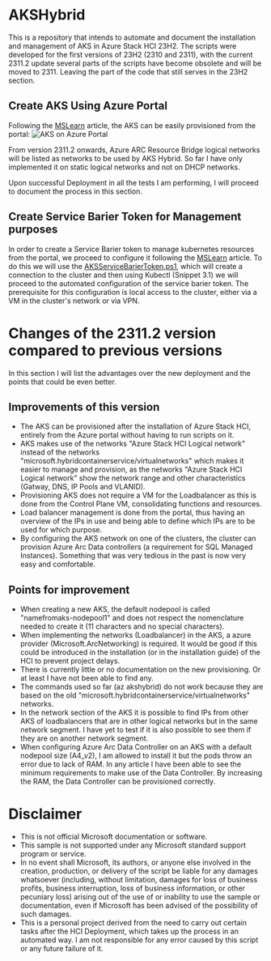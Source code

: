 # AKSHybrid
This is a repository that intends to automate and document the installation and management of AKS in Azure Stack HCI 23H2.
The scripts were developed for the first versions of 23H2 (2310 and 2311), with the current 2311.2 update several parts of the scripts have become obsolete and will be moved to 2311. 
Leaving the part of the code that still serves in the 23H2 section.


## Create AKS Using Azure Portal
Following the [MSLearn](https://learn.microsoft.com/en-us/azure/aks/hybrid/aks-create-clusters-portal) article, the AKS can be easily provisioned from the portal: 
![AKS on Azure Portal](https://learn.microsoft.com/en-us/azure/aks/hybrid/media/aks-create-clusters-portal/cluster-portal.png) 

From version 2311.2 onwards, Azure ARC Resource Bridge logical networks will be listed as networks to be used by AKS Hybrid.
So far I have only implemented it on static logical networks and not on DHCP networks.

Upon successful Deployment in all the tests I am performing, I will proceed to document the process in this section. 

## Create Service Barier Token for Management purposes 
In order to create a Service Barier token to manage kubernetes resources from the portal, we proceed to configure it following the [MSLearn](https://learn.microsoft.com/en-us/azure/azure-arc/kubernetes/cluster-connect?tabs=azure-cli%2Cagent-version#service-account-token-authentication-option) article.
To do this we will use the [AKSServiceBarierToken.ps1](Script/23H2/AKSServiceBarierToken.ps1), which will create a connection to the cluster and then using Kubectl (Snippet 3.1) we will proceed to the automated configuration of the service barier token.
The prerequisite for this configuration is local access to the cluster, either via a VM in the cluster's network or via VPN.

# Changes of the 2311.2 version compared to previous versions
In this section I will list the advantages over the new deployment and the points that could be even better.
## Improvements of this version
- The AKS can be provisioned after the installation of Azure Stack HCI, entirely from the Azure portal without having to run scripts on it. 
- AKS makes use of the networks "Azure Stack HCI Logical network" instead of the networks "microsoft.hybridcontainerservice/virtualnetworks" which makes it easier to manage and provision, as the networks "Azure Stack HCI Logical network" show the network range and other characteristics (Gatway, DNS, IP Pools and VLANID).
- Provisioning AKS does not require a VM for the Loadbalancer as this is done from the Control Plane VM, consolidating functions and resources. 
- Load balancer management is done from the portal, thus having an overview of the IPs in use and being able to define which IPs are to be used for which purpose.
- By configuring the AKS network on one of the clusters, the cluster can provision Azure Arc Data controllers (a requirement for SQL Managed Instances). Something that was very tedious in the past is now very easy and comfortable. 
## Points for improvement 
- When creating a new AKS, the default nodepool is called "namefromaks-nodepool1" and does not respect the nomenclature needed to create it (11 characters and no special characters).
- When implementing the networks (Loadbalancer) in the AKS, a azure provider (Microsoft.ArcNetworking) is required. It would be good if this could be introduced in the installation (or in the installation guide) of the HCI to prevent project delays.
- There is currently little or no documentation on the new provisioning. Or at least I have not been able to find any. 
- The commands used so far (az akshybrid) do not work because they are based on the old "microsoft.hybridcontainerservice/virtualnetworks" networks.
- In the network section of the AKS it is possible to find IPs from other AKS of loadbalancers that are in other logical networks but in the same network segment. I have yet to test if it is also possible to see them if they are on another network segment.
- When configuring Azure Arc Data Controller on an AKS with a default nodepool size (A4_v2), I am allowed to install it but the pods throw an error due to lack of RAM. In any article I have been able to see the minimum requirements to make use of the Data Controller. By increasing the RAM, the Data Controller can be provisioned correctly. 
# Disclaimer 
- This is not official Microsoft documentation or software.
- This sample is not supported under any Microsoft standard support program or service.
- In no event shall Microsoft, its authors, or anyone else involved in the creation, production, or delivery of the script be liable for any damages whatsoever (including, without limitation, damages for loss of business profits, business interruption, loss of business information, or other pecuniary loss) arising out of the use of or inability to use the sample or documentation, even if Microsoft has been advised of the possibility of such damages.
- This is a personal project derived from the need to carry out certain tasks after the HCI Deployment, which takes up the process in an automated way. I am not responsible for any error caused by this script or any future failure of it.
